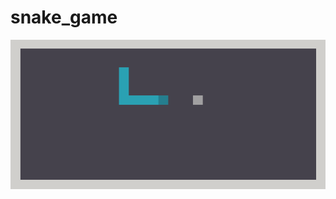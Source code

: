 # snake_game

![alt text](https://github.com/ihhg172000/snake_game/blob/main/screenshots/screenshot_fom_the_game.png?raw=true)
